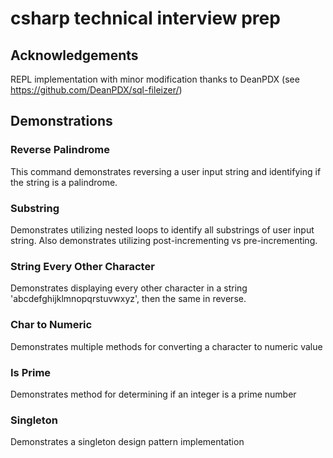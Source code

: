 # csharp technical interview prep


## Acknowledgements

REPL implementation with minor modification thanks to DeanPDX (see https://github.com/DeanPDX/sql-fileizer/)

## Demonstrations

### Reverse Palindrome
This command demonstrates reversing a user input string and identifying if the string is a palindrome.

### Substring
Demonstrates utilizing nested loops to identify all substrings of user input string.  Also demonstrates utilizing post-incrementing vs pre-incrementing.

### String Every Other Character
Demonstrates displaying every other character in a string 'abcdefghijklmnopqrstuvwxyz', then the same in reverse.

### Char to Numeric
Demonstrates multiple methods for converting a character to numeric value

### Is Prime
Demonstrates method for determining if an integer is a prime number

### Singleton
Demonstrates a singleton design pattern implementation
